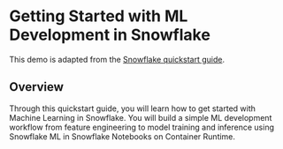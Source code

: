 # Getting Started with ML Development in Snowflake

This demo is adapted from the [Snowflake quickstart guide](https://quickstarts.snowflake.com/guide/intro_to_machine_learning_with_snowpark_ml_for_python/index.html).

## Overview

Through this quickstart guide, you will learn how to get started with Machine Learning in Snowflake. You will build a simple ML development workflow from feature engineering to model training and inference using Snowflake ML in Snowflake Notebooks on Container Runtime.
